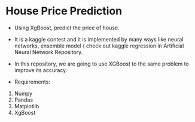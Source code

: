 # House Price Prediction

* Using XgBoost, predict the price of house.
* It is a kaggle contest and it is implemented by many ways like neural networks, ensemble model ( check out kaggle regression in Artificial Neural Network Repository.

* In this repository, we are going to use XGBoost to the same problem to improve its accuracy.

* Requirements:
1) Numpy
2) Pandas
3) Matplotlib
4) XgBoost
